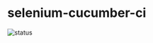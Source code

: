 # selenium-cucumber-ci
![status](https://github.com/rlhorochovec/selenium-cucumber-ci/actions/workflows/maven.yml/badge.svg)

